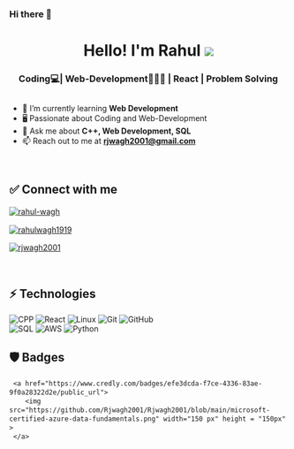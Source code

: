 ### Hi there 👋

<!--
**Rjwagh2001/Rjwagh2001** is a ✨ _special_ ✨ repository because its `README.md` (this file) appears on your GitHub profile.

Here are some ideas to get you started:

- 🔭 I’m currently working on ...
- 🌱 I’m currently learning ...
- 👯 I’m looking to collaborate on ...
- 🤔 I’m looking for help with ...
- 💬 Ask me about ...
- 📫 How to reach me: ...
- 😄 Pronouns: ...
- ⚡ Fun fact: ...
-->



<html>
<div align="center">
   <h1>Hello!  I'm Rahul <img src="https://media.giphy.com/media/hvRJCLFzcasrR4ia7z/giphy.gif" width="25px"> </h1>
   <h3 align="center">Coding💻| Web-Development👨🏻‍💻 | React | Problem Solving</h3>
</div>
</html>

##

- 🌱 I’m currently learning **Web Development**
- 🖥️ Passionate about Coding and Web-Development
- 💬 Ask me about **C++, Web Development, SQL**
- 📫 Reach out to me at **rjwagh2001@gmail.com**



<br>

## ✅ Connect with me
<p align="left">
<a href="https://www.linkedin.com/in/rahulnwagh/" target="blank"><img align="center" src="https://raw.githubusercontent.com/rahuldkjain/github-profile-readme-generator/master/src/images/icons/Social/linked-in-alt.svg" alt="rahul-wagh" height="30" width="40" /></a>
  
<a href="https://www.instagram.com/rahulwagh1919/" target="blank"><img align="center" src="https://raw.githubusercontent.com/rahuldkjain/github-profile-readme-generator/master/src/images/icons/Social/instagram.svg" alt="rahulwagh1919" height="30" width="40" /></a>

<a href="https://leetcode.com/rjwagh2001/" target="blank"><img align="center" src="https://raw.githubusercontent.com/rahuldkjain/github-profile-readme-generator/master/src/images/icons/Social/hackerrank.svg" alt="rjwagh2001" height="30" width="40" /></a>
</p>

<div>

<br>

   
## ⚡ Technologies


![CPP](https://img.shields.io/badge/C%2B%2B-00599C?style=for-the-badge&logo=c%2B%2B&logoColor=white)
![React](https://img.shields.io/badge/React-20232A?style=for-the-badge&logo=react&logoColor=61DAFB)
![Linux](https://img.shields.io/badge/Linux-FCC624?style=for-the-badge&logo=linux&logoColor=black)
![Git](https://img.shields.io/badge/git-%23F05033.svg?style=for-the-badge&logo=git&logoColor=white)
![GitHub](https://img.shields.io/badge/github-%23121011.svg?style=for-the-badge&logo=github&logoColor=white)
<br>
![SQL](https://img.shields.io/badge/MySQL-00000F?style=for-the-badge&logo=mysql&logoColor=white)
![AWS](https://img.shields.io/badge/AWS-%23FF9900.svg?style=for-the-badge&logo=amazon-aws&logoColor=white)
![Python](https://img.shields.io/badge/python-3670A0?style=for-the-badge&logo=python&logoColor=ffdd54)
<br>

## :shield:  Badges 

<html>
<div>
     
     <a href="https://www.credly.com/badges/efe3dcda-f7ce-4336-83ae-9f0a28322d2e/public_url">
        <img src="https://github.com/Rjwagh2001/Rjwagh2001/blob/main/microsoft-certified-azure-data-fundamentals.png" width="150 px" height = "150px" >
     </a>
   
  </div>
</html>
